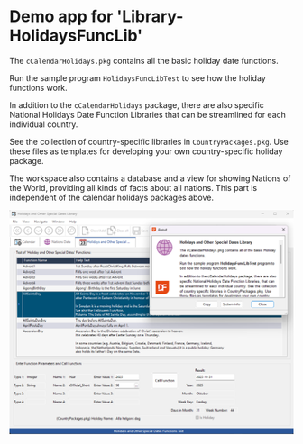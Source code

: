 # Demo app for 'Library-HolidaysFuncLib'

The `cCalendarHolidays.pkg` contains all the basic holiday date functions.

Run the sample program `HolidaysFuncLibTest` to see how the holiday functions work.

In addition to the `cCalendarHolidays` package, there are also specific National Holidays Date Function Libraries that can be streamlined for each individual country.

See the collection of country-specific libraries in `CountryPackages.pkg`. Use these files as templates for developing your own country-specific holiday package.

The workspace also contains a database and a view for showing Nations of the World, providing all kinds of facts about all nations. This part is independent of the calendar holidays packages above.

![Sample of how the HolidaysFuncLib.src program looks like:](Bitmaps/HolidaysFuncLibTest.png)

